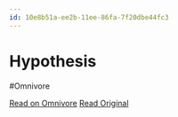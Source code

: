 ```yaml
---
id: 10e8b51a-ee2b-11ee-86fa-7f20dbe44fc3
---
```


# Hypothesis
#Omnivore

[Read on Omnivore](https://omnivore.app/me/hypothesis-18e8cb9122f)
[Read Original](https://hypothes.is/a/H3RSOO4mEe6OEE-IUlz9QQ)

